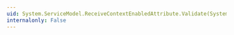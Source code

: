 ```yaml
---
uid: System.ServiceModel.ReceiveContextEnabledAttribute.Validate(System.ServiceModel.Description.OperationDescription)
internalonly: False
---
```

